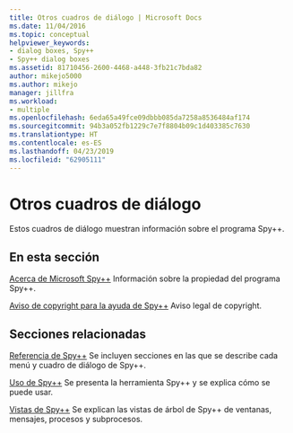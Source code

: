 ```yaml
---
title: Otros cuadros de diálogo | Microsoft Docs
ms.date: 11/04/2016
ms.topic: conceptual
helpviewer_keywords:
- dialog boxes, Spy++
- Spy++ dialog boxes
ms.assetid: 81710456-2600-4468-a448-3fb21c7bda82
author: mikejo5000
ms.author: mikejo
manager: jillfra
ms.workload:
- multiple
ms.openlocfilehash: 6eda65a49fce09dbbb085da7258a8536484af174
ms.sourcegitcommit: 94b3a052fb1229c7e7f8804b09c1d403385c7630
ms.translationtype: HT
ms.contentlocale: es-ES
ms.lasthandoff: 04/23/2019
ms.locfileid: "62905111"
---
```

# <a name="other-dialog-boxes"></a>Otros cuadros de diálogo
Estos cuadros de diálogo muestran información sobre el programa Spy++.

## <a name="in-this-section"></a>En esta sección
 [Acerca de Microsoft Spy++](../debugger/about-microsoft-spy-increment.md) Información sobre la propiedad del programa Spy++.

 [Aviso de copyright para la ayuda de Spy++](../debugger/copyright-notice-for-spy-increment-help.md) Aviso legal de copyright.

## <a name="related-sections"></a>Secciones relacionadas
 [Referencia de Spy++](../debugger/spy-increment-reference.md) Se incluyen secciones en las que se describe cada menú y cuadro de diálogo de Spy++.

 [Uso de Spy++](../debugger/using-spy-increment.md) Se presenta la herramienta Spy++ y se explica cómo se puede usar.

 [Vistas de Spy++](../debugger/spy-increment-views.md) Se explican las vistas de árbol de Spy++ de ventanas, mensajes, procesos y subprocesos.